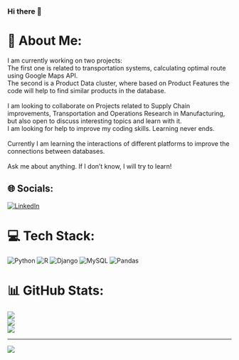 ### Hi there 👋

# 💫 About Me:
I am currently working on two projects:<br>The first one is related to transportation systems, calculating optimal route using Google Maps API.<br>The second is a Product Data cluster, where based on Product Features the code will help to find similar products in the database.<br><br>I am looking to collaborate on Projects related to Supply Chain improvements, Transportation and Operations Research in Manufacturing, but also open to discuss interesting topics and learn with it.<br>I am looking for help to improve my coding skills. Learning never ends.<br><br>Currently I am learning the interactions of different platforms to improve the connections between databases.<br><br>Ask me about anything. If I don’t know, I will try to learn!<br>


## 🌐 Socials:
[![LinkedIn](https://img.shields.io/badge/LinkedIn-%230077B5.svg?logo=linkedin&logoColor=white)](https://linkedin.com/in/www.linkedin.com/in/alan-paiva-oliveira) 

# 💻 Tech Stack:
![Python](https://img.shields.io/badge/python-3670A0?style=for-the-badge&logo=python&logoColor=ffdd54) ![R](https://img.shields.io/badge/r-%23276DC3.svg?style=for-the-badge&logo=r&logoColor=white) ![Django](https://img.shields.io/badge/django-%23092E20.svg?style=for-the-badge&logo=django&logoColor=white) ![MySQL](https://img.shields.io/badge/mysql-%2300f.svg?style=for-the-badge&logo=mysql&logoColor=white) ![Pandas](https://img.shields.io/badge/pandas-%23150458.svg?style=for-the-badge&logo=pandas&logoColor=white)
# 📊 GitHub Stats:
![](https://github-readme-stats.vercel.app/api?username=Oliveap1986&theme=dark&hide_border=false&include_all_commits=false&count_private=false)<br/>
![](https://github-readme-streak-stats.herokuapp.com/?user=Oliveap1986&theme=dark&hide_border=false)<br/>
![](https://github-readme-stats.vercel.app/api/top-langs/?username=Oliveap1986&theme=dark&hide_border=false&include_all_commits=false&count_private=false&layout=compact)

---
[![](https://visitcount.itsvg.in/api?id=Oliveap1986&icon=0&color=0)](https://visitcount.itsvg.in)

